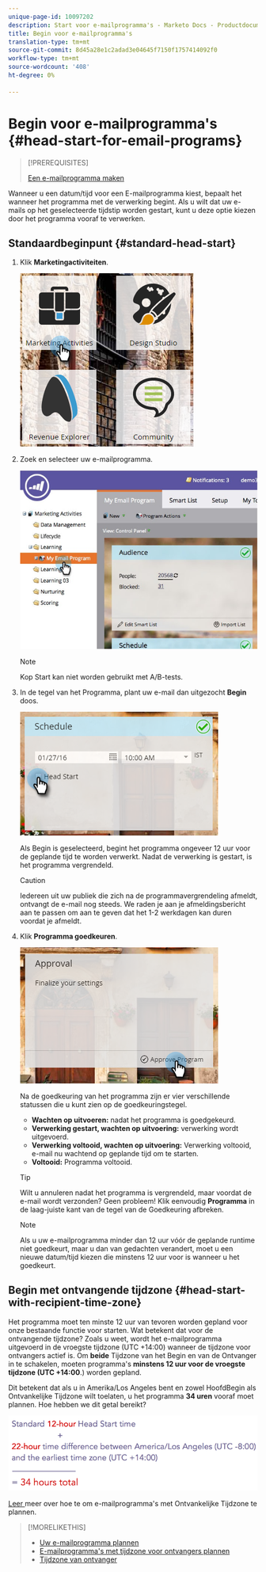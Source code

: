 ```yaml
---
unique-page-id: 10097202
description: Start voor e-mailprogramma's - Marketo Docs - Productdocumentatie
title: Begin voor e-mailprogramma's
translation-type: tm+mt
source-git-commit: 8d45a28e1c2adad3e04645f7150f1757414092f0
workflow-type: tm+mt
source-wordcount: '408'
ht-degree: 0%

---
```



# Begin voor e-mailprogramma&#39;s {#head-start-for-email-programs}

>[!PREREQUISITES]
>
>[Een e-mailprogramma maken](/help/marketo/product-docs/email-marketing/email-programs/creating-an-email-program/create-an-email-program.md)

Wanneer u een datum/tijd voor een E-mailprogramma kiest, bepaalt het wanneer het programma met de verwerking begint. Als u wilt dat uw e-mails op het geselecteerde tijdstip worden gestart, kunt u deze optie kiezen door het programma vooraf te verwerken.

## Standaardbeginpunt {#standard-head-start}

1. Klik **Marketingactiviteiten**.

   ![](assets/one-1.png)

1. Zoek en selecteer uw e-mailprogramma.

   ![](assets/selectemailprogram-4.jpg)

   >[!NOTE]
   >
   >Kop Start kan niet worden gebruikt met A/B-tests.

1. In de tegel van het Programma, plant uw e-mail dan uitgezocht **Begin** doos.

   ![](assets/three-1.png)

   Als Begin is geselecteerd, begint het programma ongeveer 12 uur voor de geplande tijd te worden verwerkt. Nadat de verwerking is gestart, is het programma vergrendeld.

   >[!CAUTION]
   >
   >Iedereen uit uw publiek die zich na de programmavergrendeling afmeldt, ontvangt de e-mail nog steeds. We raden je aan je afmeldingsbericht aan te passen om aan te geven dat het 1-2 werkdagen kan duren voordat je afmeldt.

1. Klik **Programma goedkeuren**.

   ![](assets/four-1.png)

   Na de goedkeuring van het programma zijn er vier verschillende statussen die u kunt zien op de goedkeuringstegel.

   * **Wachten op uitvoeren:** nadat het programma is goedgekeurd.
   * **Verwerking gestart, wachten op uitvoering:** verwerking wordt uitgevoerd.
   * **Verwerking voltooid, wachten op uitvoering:** Verwerking voltooid, e-mail nu wachtend op geplande tijd om te starten.
   * **Voltooid:** Programma voltooid.

   >[!TIP]
   >
   >Wilt u annuleren nadat het programma is vergrendeld, maar voordat de e-mail wordt verzonden? Geen probleem! Klik eenvoudig **Programma** in de laag-juiste kant van de tegel van de Goedkeuring afbreken.

   >[!NOTE]
   >
   >Als u uw e-mailprogramma minder dan 12 uur vóór de geplande runtime niet goedkeurt, maar u dan van gedachten verandert, moet u een nieuwe datum/tijd kiezen die minstens 12 uur voor is wanneer u het goedkeurt.

## Begin met ontvangende tijdzone {#head-start-with-recipient-time-zone}

Het programma moet ten minste 12 uur van tevoren worden gepland voor onze bestaande functie voor starten. Wat betekent dat voor de ontvangende tijdzone? Zoals u weet, wordt het e-mailprogramma uitgevoerd in de vroegste tijdzone (UTC +14:00) wanneer de tijdzone voor ontvangers actief is. Om **beide** Tijdzone van het Begin en van de Ontvanger in te schakelen, moeten programma&#39;s **minstens 12 uur voor de vroegste tijdzone (UTC +14:00**.) worden gepland.

Dit betekent dat als u in Amerika/Los Angeles bent en zowel HoofdBegin als Ontvankelijke Tijdzone wilt toelaten, u het programma **34 uren** vooraf moet plannen. Hoe hebben we dit getal bereikt?

![](assets/image2017-12-5-13-3a11-3a46.png)

[Leer ](/help/marketo/product-docs/email-marketing/email-programs/email-program-actions/scheduling-with-recipient-time-zone/schedule-email-programs-with-recipient-time-zone.md) meer over hoe te om e-mailprogramma&#39;s met Ontvankelijke Tijdzone te plannen.

>[!MORELIKETHIS]
>
>* [Uw e-mailprogramma plannen](/help/marketo/product-docs/email-marketing/email-programs/email-program-actions/schedule-your-email-program.md)
>* [E-mailprogramma&#39;s met tijdzone voor ontvangers plannen](/help/marketo/product-docs/email-marketing/email-programs/email-program-actions/scheduling-with-recipient-time-zone/schedule-email-programs-with-recipient-time-zone.md)
>* [Tijdzone van ontvanger](/help/marketo/product-docs/email-marketing/email-programs/email-program-actions/scheduling-with-recipient-time-zone/understanding-recipient-time-zone.md)


